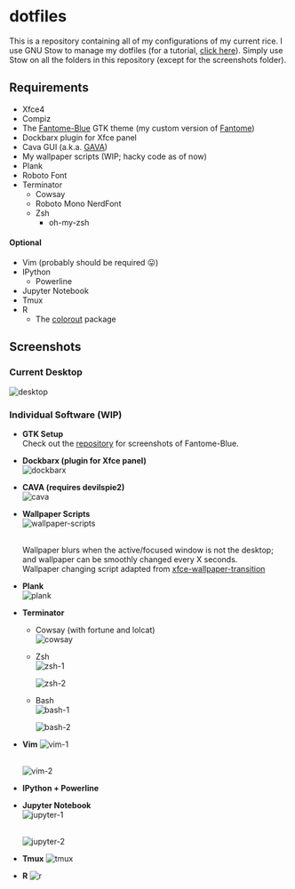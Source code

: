 # dotfiles

This is a repository containing all of my configurations of my current rice.
I use GNU Stow to manage my dotfiles (for a tutorial, [click here]( https://alexpearce.me/2016/02/managing-dotfiles-with-stow/)).
Simply use Stow on all the folders in this repository (except for the screenshots folder).

## Requirements
* Xfce4
* Compiz
* The [Fantome-Blue](https://github.com/rharish101/Fantome-Blue) GTK theme (my custom version of [Fantome](https://github.com/addy-dclxvi/gtk-theme-collections))
* Dockbarx plugin for Xfce panel
* Cava GUI (a.k.a. [GAVA](https://github.com/nikp123/gava))
* My wallpaper scripts (WIP; hacky code as of now)
* Plank
* Roboto Font
* Terminator
  * Cowsay
  * Roboto Mono NerdFont
  * Zsh
    * oh-my-zsh

#### Optional
* Vim (probably should be required :stuck_out_tongue:)
* IPython
  * Powerline
* Jupyter Notebook
* Tmux
* R
  * The [colorout](https://github.com/jalvesaq/colorout) package

## Screenshots

### **Current Desktop**
![desktop](./screenshots/desktop.png)

### **Individual Software** (WIP)
* **GTK Setup**  
  Check out the [repository](https://github.com/rharish101/Fantome-Blue) for screenshots of Fantome-Blue.

* **Dockbarx (plugin for Xfce panel)**  
  ![dockbarx](./screenshots/dockbarx.png)

* **CAVA (requires devilspie2)**  
  ![cava](./screenshots/cava.png)

* **Wallpaper Scripts**  
  ![wallpaper-scripts](./screenshots/scripts.gif)  
  <br>

  Wallpaper blurs when the active/focused window is not the desktop; and wallpaper can be smoothly changed every X seconds.  
  Wallpaper changing script adapted from [xfce-wallpaper-transition](https://github.com/c4tz/xfce-wallpaper-transition)

* **Plank**  
  ![plank](./screenshots/plank.png)

* **Terminator**
  * Cowsay (with fortune and lolcat)  
    ![cowsay](./screenshots/cowsay.png)

  * Zsh  
    ![zsh-1](./screenshots/zsh-1.png)
    <br>

    ![zsh-2](./screenshots/zsh-2.png)

  * Bash  
    ![bash-1](./screenshots/bash-1.png)
    <br>

    ![bash-2](./screenshots/bash-2.png)

* **Vim**
  ![vim-1](./screenshots/vim-1.png)  
  <br>

  ![vim-2](./screenshots/vim-2.png)

* **IPython + Powerline**

* **Jupyter Notebook**  
  ![jupyter-1](./screenshots/jupyter-1.png)  
  <br>

  ![jupyter-2](./screenshots/jupyter-2.png)

* **Tmux**
  ![tmux](./screenshots/tmux.png)

* **R**
  ![r](./screenshots/r.png)

